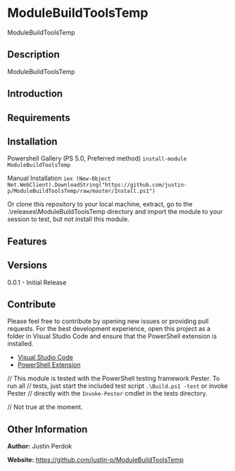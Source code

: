 # ModuleBuildToolsTemp

ModuleBuildToolsTemp

## Description

ModuleBuildToolsTemp

## Introduction

## Requirements

## Installation

Powershell Gallery (PS 5.0, Preferred method)
`install-module ModuleBuildToolsTemp`

Manual Installation
`iex (New-Object Net.WebClient).DownloadString("https://github.com/justin-p/ModuleBuildToolsTemp/raw/master/Install.ps1")`

Or clone this repository to your local machine, extract, go to the .\releases\ModuleBuildToolsTemp directory
and import the module to your session to test, but not install this module.

## Features

## Versions

0.0.1 - Initial Release

## Contribute

Please feel free to contribute by opening new issues or providing pull requests.
For the best development experience, open this project as a folder in Visual
Studio Code and ensure that the PowerShell extension is installed.

* [Visual Studio Code](https://code.visualstudio.com/)
* [PowerShell Extension](https://marketplace.visualstudio.com/items?itemName=ms-vscode.PowerShell)

// This module is tested with the PowerShell testing framework Pester. To run all
// tests, just start the included test script `.\Build.ps1 -test` or invoke Pester
// directly with the `Invoke-Pester` cmdlet in the tests directory.

// Not true at the moment.

## Other Information

**Author:** Justin Perdok

**Website:** https://github.com/justin-p/ModuleBuildToolsTemp
